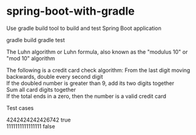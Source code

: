 # spring-boot-with-gradle
Use gradle build tool to build and test Spring Boot application


gradle build
gradle test



The Luhn algorithm or Luhn formula, also known as the "modulus 10" or "mod 10" algorithm 
 
The following is a credit card check algorithm: 
From the last digit moving backwards, double every second digit  
If the doubled number is greater than 9, add its two digits together  
Sum all card digits together  
If the total ends in a zero, then the number is a valid credit card  
 
Test cases  
 
 4242424242426742 true  
 1111111111111111 false 